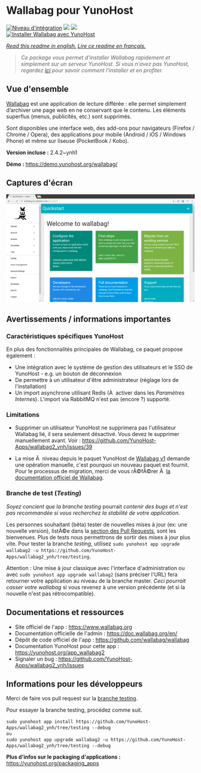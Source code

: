# Wallabag pour YunoHost

[![Niveau d'intégration](https://dash.yunohost.org/integration/wallabag2.svg)](https://dash.yunohost.org/appci/app/wallabag2) ![](https://ci-apps.yunohost.org/ci/badges/wallabag2.status.svg) ![](https://ci-apps.yunohost.org/ci/badges/wallabag2.maintain.svg)  
[![Installer Wallabag avec YunoHost](https://install-app.yunohost.org/install-with-yunohost.svg)](https://install-app.yunohost.org/?app=wallabag2)

*[Read this readme in english.](./README.md)*
*[Lire ce readme en français.](./README_fr.md)*

> *Ce package vous permet d'installer Wallabag rapidement et simplement sur un serveur YunoHost.
Si vous n'avez pas YunoHost, regardez [ici](https://yunohost.org/#/install) pour savoir comment l'installer et en profiter.*

## Vue d'ensemble

[Wallabag](https://www.wallabag.org/) est une application de lecture différée : elle  permet simplement d’archiver une page web en ne conservant que le contenu. Les éléments superflus (menus, publicités, etc.) sont supprimés.

Sont disponibles une interface web, des add-ons pour navigateurs (Firefox / Chrome / Opera), des applications pour mobile (Android / iOS / Windows Phone) et même sur liseuse (PocketBook / Kobo).


**Version incluse :** 2.4.2~ynh1

**Démo :** https://demo.yunohost.org/wallabag/

## Captures d'écran

![](./doc/screenshots/screenshot1.webp)

## Avertissements / informations importantes

### Caractéristiques spécifiques YunoHost

En plus des fonctionnalités principales de Wallabag, ce paquet propose également :

 * Une intégration avec le système de gestion des utilisateurs et le SSO de YunoHost - e.g. un bouton de déconnexion
 * De permettre à un utilisateur d'être administrateur (réglage lors de l'installation)
 * Un import asynchrone utilisant Redis (À  activer dans les *Paramètres Internes*). L'import via RabbitMQ n'est pas (encore ?) supporté.

### Limitations

* Supprimer un utilisateur YunoHost ne supprimera pas l'utilisateur Wallabag lié, il sera seulement désactivé. Vous devez le supprimer manuellement avant. Voir : https://github.com/YunoHost-Apps/wallabag2_ynh/issues/39

* La mise Ã  niveau depuis le paquet YunoHost de [Wallabag v1](https://github.com/YunoHost-Apps/wallabag_ynh) demande une opération manuelle, c'est pourquoi un nouveau paquet est fournit. Pour le processus de migration, merci de vous rÃ©fÃ©rer Ã  [la documentation officiel de Wallabag](https://doc.wallabag.org/fr/user/import/wallabagv1.html).


### Branche de test (*Testing*)
*Soyez concient que la branche testing* pourrait *contenir des bugs et n'est pas recommandée si vous recherchez la stabilité de votre application.*

Les personnes souhaitant (bêta) tester de nouvelles mises à jour (ex: une nouvelle version), listÃ©e dans la [section des Pull Requests](https://github.com/YunoHost-Apps/wallabag2_ynh/pulls), sont les bienvenues. Plus de tests nous permettrons de sortir des mises à jour plus vite. Pour tester la branche *testing*, utilisez `sudo yunohost app upgrade wallabag2 -u https://github.com/YunoHost-Apps/wallabag2_ynh/tree/testing`.

Attention : Une mise à jour classique avec l'interface d'administration ou avec `sudo yunohost app upgrade wallabag2` (sans préciser l'URL) fera retourner votre application au niveau de la branche master. *Ceci pourrait casser votre wallabag* si vous revenez à une version précédente (et si la nouvelle n'est pas rétrocompatible).


## Documentations et ressources

* Site officiel de l'app : https://www.wallabag.org
* Documentation officielle de l'admin : https://doc.wallabag.org/en/
* Dépôt de code officiel de l'app : https://github.com/wallabag/wallabag
* Documentation YunoHost pour cette app : https://yunohost.org/app_wallabag2
* Signaler un bug : https://github.com/YunoHost-Apps/wallabag2_ynh/issues

## Informations pour les développeurs

Merci de faire vos pull request sur la [branche testing](https://github.com/YunoHost-Apps/wallabag2_ynh/tree/testing).

Pour essayer la branche testing, procédez comme suit.
```
sudo yunohost app install https://github.com/YunoHost-Apps/wallabag2_ynh/tree/testing --debug
ou
sudo yunohost app upgrade wallabag2 -u https://github.com/YunoHost-Apps/wallabag2_ynh/tree/testing --debug
```

**Plus d'infos sur le packaging d'applications :** https://yunohost.org/packaging_apps